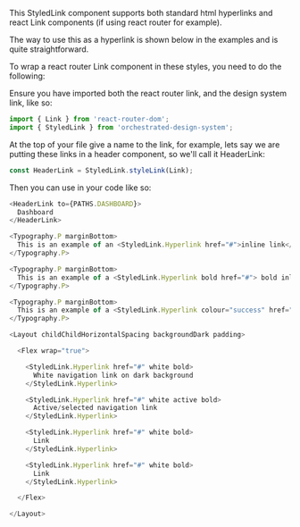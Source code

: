 This StyledLink component supports both standard html hyperlinks and react Link components (if using react router for example).

The way to use this as a hyperlink is shown below in the examples and is quite straightforward.

To wrap a react router Link component in these styles, you need to do the following:

Ensure you have imported both the react router link, and the design system link, like so:
```js static
import { Link } from 'react-router-dom';
import { StyledLink } from 'orchestrated-design-system';
```
At the top of your file give a name to the link, for example, lets say we are putting these links in a header component, so we'll call it HeaderLink:
```js static
const HeaderLink = StyledLink.styleLink(Link);
```
Then you can use in your code like so:
```js static
<HeaderLink to={PATHS.DASHBOARD}>
  Dashboard
</HeaderLink>
```

```js
<Typography.P marginBottom>
  This is an example of an <StyledLink.Hyperlink href="#">inline link</StyledLink.Hyperlink> that sits inside a body of text.
</Typography.P>

<Typography.P marginBottom>
  This is an example of a <StyledLink.Hyperlink bold href="#"> bold inline link</StyledLink.Hyperlink> that sits inside a body of text.
</Typography.P>

<Typography.P marginBottom>
  This is an example of a <StyledLink.Hyperlink colour="success" href="#">coloured inline link</StyledLink.Hyperlink> that sits inside a body of text.
</Typography.P>

<Layout childChildHorizontalSpacing backgroundDark padding>

  <Flex wrap="true">

    <StyledLink.Hyperlink href="#" white bold>
      White navigation link on dark background
    </StyledLink.Hyperlink>

    <StyledLink.Hyperlink href="#" white active bold>
      Active/selected navigation link
    </StyledLink.Hyperlink>

    <StyledLink.Hyperlink href="#" white bold>
      Link
    </StyledLink.Hyperlink>

    <StyledLink.Hyperlink href="#" white bold>
      Link
    </StyledLink.Hyperlink>

  </Flex>

</Layout>
```

